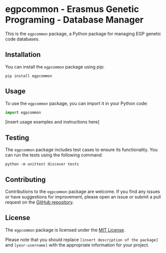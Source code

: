 # egpcommon - Erasmus Genetic Programing - Database Manager

This is the `egpcommon` package, a Python package for managing EGP genetic code databases.

## Installation

You can install the `egpcommon` package using pip:

```shell
pip install egpcommon
```

## Usage

To use the `egpcommon` package, you can import it in your Python code:

```python
import egpcommon
```

[insert usage examples and instructions here]

## Testing

The `egpcommon` package includes test cases to ensure its functionality. You can run the tests using the following command:

```shell
python -m unittest discover tests
```

## Contributing

Contributions to the `egpcommon` package are welcome. If you find any issues or have suggestions for improvement, please open an issue or submit a pull request on the [GitHub repository](https://github.com/your-username/egpcommon).

## License

The `egpcommon` package is licensed under the [MIT License](https://opensource.org/licenses/MIT).

Please note that you should replace `[insert description of the package]` and `[your-username]` with the appropriate information for your project.
